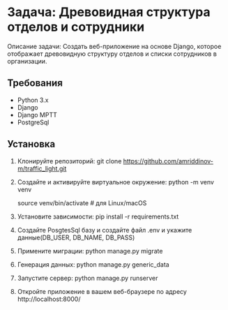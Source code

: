 # Задача: Древовидная структура отделов и сотрудники

Описание задачи: Создать веб-приложение на основе Django, которое отображает древовидную структуру отделов и списки сотрудников в организации.

## Требования

- Python 3.x
- Django
- Django MPTT
- PostgreSql

## Установка

1. Клонируйте репозиторий:
   git clone https://github.com/amriddinov-m/traffic_light.git
   
2. Создайте и активируйте виртуальное окружение:
   python -m venv venv
  
   source venv/bin/activate  # для Linux/macOS

4. Установите зависимости:
  pip install -r requirements.txt

5. Создайте PosgtesSql базу и создайте файл .env и укажите данные(DB_USER, DB_NAME, DB_PASS)

6. Примените миграции:
  python manage.py migrate

7. Генерация данных:
  python manage.py generic_data

8. Запустите сервер:
  python manage.py runserver
  
9. Откройте приложение в вашем веб-браузере по адресу http://localhost:8000/

